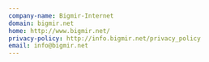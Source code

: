 ```yaml
---
company-name: Bigmir-Internet
domain: bigmir.net
home: http://www.bigmir.net/
privacy-policy: http://info.bigmir.net/privacy_policy
email: info@bigmir.net
---
```




